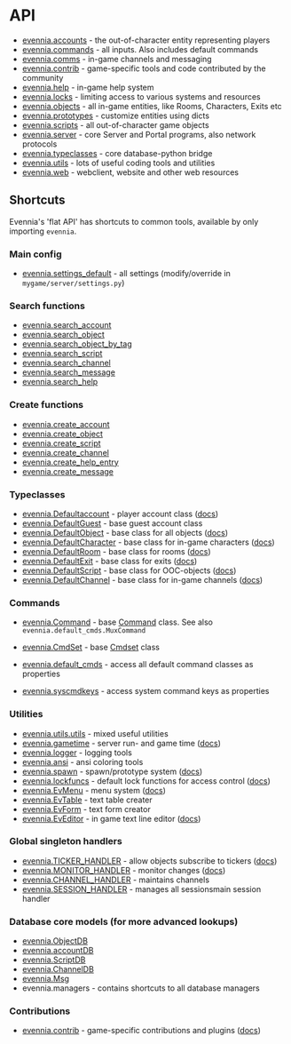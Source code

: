 # API

- [evennia.accounts](api:evennia.accounts) - the out-of-character entity representing players
- [evennia.commands](api:evennia.commands) - all inputs. Also includes default commands
- [evennia.comms](api:evennia.comms) - in-game channels and messaging 
- [evennia.contrib](api:evennia.contrib) - game-specific tools and code contributed by the community
- [evennia.help](api:evennia.help) - in-game help system 
- [evennia.locks](api:evennia.locks) - limiting access to various systems and resources
- [evennia.objects](api:evennia.objects) - all in-game entities, like Rooms, Characters, Exits etc
- [evennia.prototypes](api:evennia.prototypes) - customize entities using dicts 
- [evennia.scripts](api:evennia.scripts) - all out-of-character game objects
- [evennia.server](api:evennia.server) - core Server and Portal programs, also network protocols
- [evennia.typeclasses](api:evennia.typeclasses) - core database-python bridge 
- [evennia.utils](api:evennia.utils) - lots of useful coding tools and utilities  
- [evennia.web](api:evennia.web) - webclient, website and other web resources



## Shortcuts 

Evennia's 'flat API' has shortcuts to common tools, available by only importing `evennia`. 


### Main config 

- [evennia.settings_default](github:settings_default.py) - all settings (modify/override in `mygame/server/settings.py`)

### Search functions

- [evennia.search_account](api:evennia.utils.search#evennia.utils.search.search_account)
- [evennia.search_object](api:evennia.utils.search#evennia.utils.search.search_object)
- [evennia.search_object_by_tag](api:evennia.utils.search#evennia.utils.search_object_by_tag)
- [evennia.search_script](api:evennia.utils.search#evennia.utils.search_script)
- [evennia.search_channel](api:evennia.utils.search#evennia.utils.search_channel)
- [evennia.search_message](api:evennia.utils.search#evennia.utils.search_message)
- [evennia.search_help](api:evennia.utils.search#evennia.utils.search.search_help)

### Create functions

- [evennia.create_account](api:evennia.utils.create#evennia.utils.create.create_account)
- [evennia.create_object](api:evennia.utils.create#evennia.utils.create.create_object)
- [evennia.create_script](api:evennia.utils.create#evennia.utils.create.create_script)
- [evennia.create_channel](api:evennia.utils.create#evennia.utils.create.create_channel)
- [evennia.create_help_entry](api:evennia.utils.create#evennia.utils.create.create_help_entry)
- [evennia.create_message](api:evennia.utils.create#evennia.utils.create.create_message)

### Typeclasses

- [evennia.Defaultaccount](api:evennia.accounts.accounts#evennia.accounts.accounts.DefaultAccount) - player account class ([docs](Component/Accounts))
- [evennia.DefaultGuest](api:evennia.accounts.accounts#evennia.accounts.accounts.DefaultGuest) - base guest account class
- [evennia.DefaultObject](api:evennia.objects.objects#evennia.objects.objects.DefaultObject) - base class for all objects ([docs](Component/Objects))
- [evennia.DefaultCharacter](api:evennia.objects.objects#evennia.objects.objects.DefaultCharacter) - base class for in-game characters ([docs](Component/Objects#Character))
- [evennia.DefaultRoom](api:evennia.objects.objects#evennia.objects.objects.DefaultRoom) - base class for rooms ([docs](Component/Objects#Room))
- [evennia.DefaultExit](api:evennia.objects.objects#evennia.objects.objects.DefaultExit) - base class for exits ([docs](Component/Objects#Exit))
- [evennia.DefaultScript](api:evennia.scripts.scripts#evennia.scripts.scripts.DefaultScript) - base class for OOC-objects ([docs](Component/Scripts))
- [evennia.DefaultChannel](api:evennia.comms.comms#evennia.comms.comms.DefaultChannel) - base class for in-game channels ([docs](Channels))

### Commands

- [evennia.Command](api:evennia.commands.command#evennia.commands.command.Command) - base [Command](Component/Commands) class. See also `evennia.default_cmds.MuxCommand`
- [evennia.CmdSet](api:evennia.commands.cmdset#evennia.commands.cmdset.CmdSet) - base [Cmdset](CmdSet) class
- [evennia.default_cmds](api:Default-Command-Help) - access all default command classes as properties

- [evennia.syscmdkeys](api:Commands#System-Commands) - access system command keys as properties

### Utilities

- [evennia.utils.utils](api:evennia.utils.utils) - mixed useful utilities
- [evennia.gametime](api:evennia.utils.gametime) - server run- and game time ([docs](Component/Coding-Utils#gametime))
- [evennia.logger](api:evennia.utils.logger) - logging tools
- [evennia.ansi](api:evennia.utils.ansi) - ansi coloring tools
- [evennia.spawn](api:evennia.prototypes.spawner#evennia.prototypes.spawner.Spawn) - spawn/prototype system ([docs](Spawner))
- [evennia.lockfuncs](api:evennia.locks.lockfuncs) - default lock functions for access control ([docs](Component/Locks))
- [evennia.EvMenu](api:evennia.utils.evmenu#evennia.utils.evmenu.EvMenu) - menu system ([docs](Component/EvMenu))
- [evennia.EvTable](api:evennia.utils.evtable#evennia.utils.evtable.EvTable) - text table creater
- [evennia.EvForm](api:evennia.utils.evform#evennia.utils.evform.EvForm) - text form creator
- [evennia.EvEditor](api:evennia.utils.eveditor#evennia.utils.eveditor.EvEditor) - in game text line editor ([docs](Component/EvEditor))

### Global singleton handlers

- [evennia.TICKER_HANDLER](api:evennia.scripts.tickerhandler) - allow objects subscribe to tickers ([docs](Component/TickerHandler))
- [evennia.MONITOR_HANDLER](api:evennia.scripts.monitorhandler) - monitor changes ([docs](Component/MonitorHandler))
- [evennia.CHANNEL_HANDLER](api:evennia.comms.channelhandler) - maintains channels
- [evennia.SESSION_HANDLER](api:evennia.server.serverhandler) - manages all sessionsmain session handler

### Database core models (for more advanced lookups)

- [evennia.ObjectDB](api:evennia.objects.models#evennia.objects.models.ObjectDB)
- [evennia.accountDB](api:evennia.accounts.models#evennia.accounts.models.AccountDB)
- [evennia.ScriptDB](api:evennia.scripts.models#evennia.scripts.models.ScriptDB)
- [evennia.ChannelDB](api:evennia.channels.models#evennia.channels.models.ChannelDB)
- [evennia.Msg](api:evennia.comms.models#evennia.comms.models.Msg)
- evennia.managers - contains shortcuts to all database managers

### Contributions

- [evennia.contrib](https://github.com/evennia/evennia/blob/master/evennia/contrib/) - 
game-specific contributions and plugins ([docs](https://github.com/evennia/evennia/blob/master/evennia/contrib/README.md))
